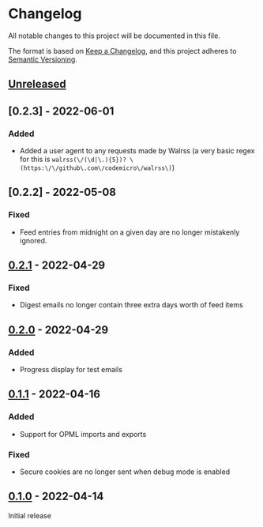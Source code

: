 # Changelog

All notable changes to this project will be documented in this file.

The format is based on [Keep a Changelog](https://keepachangelog.com/en/1.0.0/), and this project adheres to [Semantic Versioning](https://semver.org/spec/v2.0.0.html).

## [Unreleased]

## [0.2.3] - 2022-06-01
### Added
* Added a user agent to any requests made by Walrss (a very basic regex for this is `walrss(\/(\d|\.){5})? \(https:\/\/github\.com\/codemicro\/walrss\)`)

## [0.2.2] - 2022-05-08
### Fixed
* Feed entries from midnight on a given day are no longer mistakenly ignored.

## [0.2.1] - 2022-04-29
### Fixed
* Digest emails no longer contain three extra days worth of feed items

## [0.2.0] - 2022-04-29
### Added
* Progress display for test emails

## [0.1.1] - 2022-04-16
### Added
* Support for OPML imports and exports

### Fixed
* Secure cookies are no longer sent when debug mode is enabled

## [0.1.0] - 2022-04-14
Initial release

[Unreleased]: https://github.com/codemicro/walrss/compare/v0.2.1...HEAD
[0.2.1]: https://github.com/codemicro/walrss/releases/tag/v0.2.1
[0.2.0]: https://github.com/codemicro/walrss/releases/tag/v0.2.0
[0.1.1]: https://github.com/codemicro/walrss/releases/tag/v0.1.1
[0.1.0]: https://github.com/codemicro/walrss/releases/tag/v0.1.0
